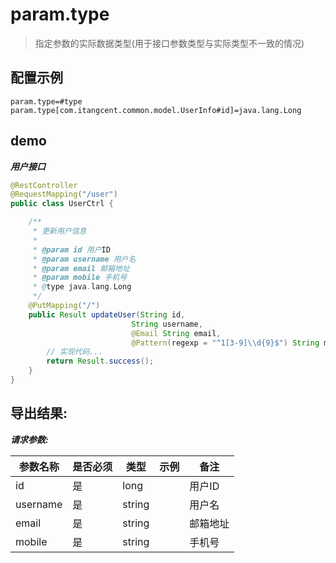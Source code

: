 # param.type

> 指定参数的实际数据类型(用于接口参数类型与实际类型不一致的情况)

## 配置示例

```properties
param.type=#type
param.type[com.itangcent.common.model.UserInfo#id]=java.lang.Long
```

## demo

***用户接口***

```java
@RestController
@RequestMapping("/user")
public class UserCtrl {

    /**
     * 更新用户信息
     *
     * @param id 用户ID
     * @param username 用户名
     * @param email 邮箱地址 
     * @param mobile 手机号
     * @type java.lang.Long
     */
    @PutMapping("/")
    public Result updateUser(String id,
                           String username,
                           @Email String email,
                           @Pattern(regexp = "^1[3-9]\\d{9}$") String mobile) {
        // 实现代码...
        return Result.success();
    }
}
```

## 导出结果:

***请求参数:***

| 参数名称 | 是否必须 | 类型 | 示例 | 备注 |
| --- | --- | --- | --- | --- |
| id | 是 | long |  | 用户ID |
| username | 是 | string |  | 用户名 |
| email | 是 | string |  | 邮箱地址 |
| mobile | 是 | string |  | 手机号 | 